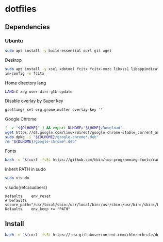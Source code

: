 # dotfiles
## Dependencies
### Ubuntu
```bash
sudo apt install -y build-essential curl git wget
```
Desktop  
```bash
sudo apt install -y xsel xdotool fcitx fcitx-mozc libxss1 libappindicator1 libindicator7
im-config -n fcitx
```
Home directory lang
```bash
LANG=C xdg-user-dirs-gtk-update
```
Disable overlay by Super key
```bash
gsettings set org.gnome.mutter overlay-key ''
```
Google Chrome  
```bash
[ -z "${DLHOME}" ] && export DLHOME="${HOME}/Download"
wget https://dl.google.com/linux/direct/google-chrome-stable_current_amd64.deb -P "${DLHOME}"
sudo dpkg -i "${DLHOME}/google-chrome*.deb"
rm "${DLHOME}/google-chrome*.deb"
```
Fonts
```bash
bash -c "$(curl -fsSL https://github.com/hbin/top-programming-fonts/raw/master/install.sh)"
```
Inherit PATH in sudo
```bash
sudo visudo
```
visudo(/etc/sudoers)
```
Defaults    env_reset
# Defaults   secure_path="/usr/local/sbin:/usr/local/bin:/usr/sbin:/usr/bin:/sbin:/bin"
Defaults    env_keep += "PATH"
```
## Install
```bash
bash -c "$(curl -fsSL https://raw.githubusercontent.com/chlorochrule/dotfiles/master/init/installer.sh)"
```
